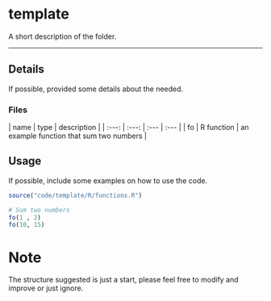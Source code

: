 # template

A short description of the folder.

*** 

## Details

If possible, provided some details about the needed.

### Files

| name | type | description | 
| :---: | :---: | :--- | :--- |
| fo | R function | an example function that sum two numbers | 

## Usage

If possible, include some examples on how to use the code.

```r 
source("code/template/R/functions.R")

# Sum two numbers
fo(1 , 2)
fo(10, 15)

```

# Note

The structure suggested is just a start, please feel free to modify and improve or 
just ignore.
